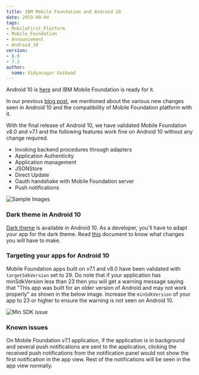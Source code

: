 ```yaml
---
title: IBM Mobile Foundation and Android 10
date: 2019-09-04
tags:
- MobileFirst_Platform
- Mobile_Foundation
- Announcement
- Android_10
version:
- 8.0
- 7.1
author:
  name: Vidyasagar Gaikwad
---
```


Android 10 is [here](https://android-developers.googleblog.com/2019/09/welcoming-android-10.html) and IBM Mobile Foundation is ready for it. 

In our previous [blog post](https://mobilefirstplatform.ibmcloud.com/blog/2019/05/15/mobilefirst-android-Q/), we mentioned about the various new changes seen in Android 10 and the compatibility of Mobile Foundation platform with it.

With the final release of Android 10, we have validated Mobile Foundation v8.0 and v7.1 and the following features work fine on Android 10 without any change required.

* Invoking backend procedures through adapters
* Application Authenticity
* Application management
* JSONStore
* Direct Update
* Oauth handshake with Mobile Foundation server 
* Push notifications

![Sample Images]({{site.baseurl}}/assets/blog/2019-09-04-mobilefirst-android-Q/sampleimages.png)


### Dark theme in Android 10
[Dark theme](https://developer.android.com/guide/topics/ui/look-and-feel/darktheme) is available in Android 10. As a developer, you'll have to adapt your app for the dark theme. Read [this](https://developer.android.com/guide/topics/ui/look-and-feel/darktheme#supporting_dark_theme_in_your_app) document to know what changes you will have to make.  

### Targeting your apps for Android 10
Mobile Foundation apps built on v7.1 and v8.0 have been validated with `targetSdkVersion` set to 29. Do note that if your application has minSdkVersion less than 23 then you will get a warning message saying that "This app was built for an older version of Android and may not work properly" as shown in the below image. Increase the `minSdkVersion` of your app to 23 or higher to ensure the warning is not seen on Android 10. 

![Min SDK issue]({{site.baseurl}}/assets/blog/2019-09-04-mobilefirst-android-Q/minsdkissue.png)

### Known issues
On Mobile Foundation v7.1 application, if the application is in background and several push notifications are sent to the application, clicking the received push notifications from the notification panel would not show the first notification in the app view. Rest of the notifications will be seen in the app view normally.

